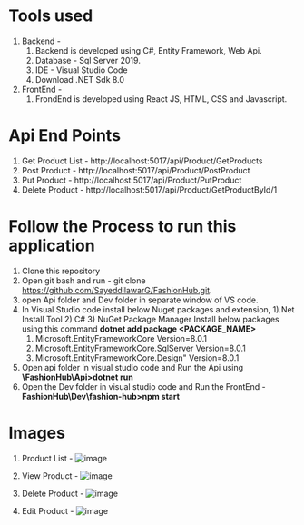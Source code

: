 # Tools used
1) Backend -
   1) Backend is developed using C#, Entity Framework, Web Api.
   2) Database - Sql Server 2019.
   3) IDE - Visual Studio Code
   4) Download .NET Sdk 8.0
2) FrontEnd -
   1) FrondEnd is developed using React JS, HTML, CSS and Javascript.

# Api End Points
1) Get Product List - http://localhost:5017/api/Product/GetProducts
2) Post Product - http://localhost:5017/api/Product/PostProduct
3) Put Product - http://localhost:5017/api/Product/PutProduct
4) Delete Product - http://localhost:5017/api/Product/GetProductById/1

# Follow the Process to run this application
1) Clone this repository
2) Open git bash and run - git clone https://github.com/SayeddilawarG/FashionHub.git.
3) open Api folder and Dev folder in separate window of VS code.
4) In Visual Studio code install below Nuget packages and extension,
    1).Net Install Tool
    2) C#
    3) NuGet Package Manager
Install below packages using this command **dotnet add package <PACKAGE_NAME>**
    1) Microsoft.EntityFrameworkCore Version=8.0.1
    2) Microsoft.EntityFrameworkCore.SqlServer Version=8.0.1
    3) Microsoft.EntityFrameworkCore.Design" Version=8.0.1
5) Open api folder in visual studio code and Run the Api using **<path>\FashionHub\Api>dotnet run**
6) Open the Dev folder in visual studio code and Run the FrontEnd - **FashionHub\Dev\fashion-hub>npm start**

# Images 
1) Product List -
![image](https://github.com/SayeddilawarG/FashionHub/assets/108809562/26d54105-41b6-4149-ac93-14e94eed784c)

2) ‎View Product -
![image](https://github.com/SayeddilawarG/FashionHub/assets/108809562/dc6ef774-01d3-4620-9e7a-a3b10c72667a)

3) Delete Product -
![image](https://github.com/SayeddilawarG/FashionHub/assets/108809562/5f2cb8fa-6d98-4017-a6c8-14015ee83b79)

4) Edit Product -
![image](https://github.com/SayeddilawarG/FashionHub/assets/108809562/ca498294-27b2-4e5b-ab5a-a2f106a3c67d)



